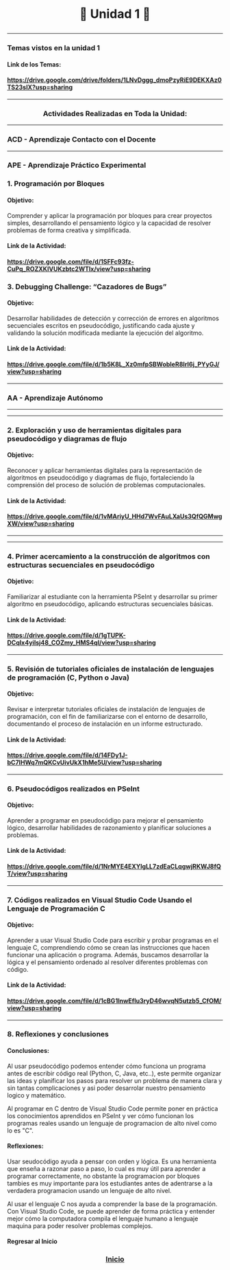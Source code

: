 # <p align="center"><strong>🧩 Unidad 1 🧩</strong></p>

---

###    Temas vistos en la unidad 1
####   Link de los Temas:
####   https://drive.google.com/drive/folders/1LNvDggg_dmoPzyRiE9DEKXAz0TS23sIX?usp=sharing
---
###    <p align="center"><strong>Actividades Realizadas en Toda la Unidad:</strong></p>
---
###    ACD - Aprendizaje Contacto con el Docente

---
###    APE - Aprendizaje Práctico Experimental
###    1.  Programación por Bloques
####   Objetivo:  
Comprender y aplicar la programación por bloques para crear proyectos simples, desarrollando el pensamiento lógico y la capacidad de resolver problemas de forma creativa y simplificada.
####   Link de la Actividad:
####   https://drive.google.com/file/d/1SFFc93fz-CuPq_ROZXKlVUKzbtc2WTlx/view?usp=sharing
###    3. Debugging Challenge: “Cazadores de Bugs”
####   Objetivo: 
Desarrollar habilidades de detección y corrección de errores en algoritmos secuenciales escritos en pseudocódigo, justificando cada ajuste y validando la solución modificada mediante la ejecución del algoritmo. 
####   Link de la Actividad:
####   https://drive.google.com/file/d/1b5K8L_Xz0mfpSBWobleR8IrI6j_PYyGJ/view?usp=sharing
---
###    AA - Aprendizaje Autónomo
---

---
###    2.  Exploración y uso de herramientas digitales para pseudocódigo y diagramas de flujo
####   Objetivo:  
Reconocer y aplicar herramientas digitales para la representación de algoritmos en pseudocódigo y diagramas de flujo, fortaleciendo la comprensión del proceso de solución de problemas computacionales.
####   Link de la Actividad:
####   https://drive.google.com/file/d/1vMAriyU_HHd7WvFAuLXaUs3QfQGMwgXW/view?usp=sharing
---

---
###    4.  Primer acercamiento a la construcción de algoritmos con estructuras secuenciales en pseudocódigo 
####   Objetivo:  
Familiarizar al estudiante con la herramienta PSeInt y desarrollar su primer algoritmo en pseudocódigo, aplicando estructuras secuenciales básicas. 
####   Link de la Actividad: 
####   https://drive.google.com/file/d/1gTUPK-DCqlx4yilsj48_COZmy_HMS4ql/view?usp=sharing
---
###    5.   Revisión de tutoriales oficiales de instalación de lenguajes de programación (C, Python o Java)
####   Objetivo: 
Revisar e interpretar tutoriales oficiales de instalación de lenguajes de programación, con el fin de familiarizarse con el entorno de desarrollo, documentando el proceso de instalación en un informe estructurado.
####   Link de la Actividad: 
####   https://drive.google.com/file/d/14FDy1J-bC7IHWq7mQKCvUivUkX1hMe5U/view?usp=sharing
---
###    6.  Pseudocódigos realizados en PSeInt
####   Objetivo:
Aprender a programar en pseudocódigo para mejorar el pensamiento lógico, desarrollar habilidades de razonamiento y planificar soluciones a problemas.
####   Link de la Actividad:
####   https://drive.google.com/file/d/1NrMYE4EXYlgLL7zdEaCLqgwjRKWJ8fQT/view?usp=sharing
---
###    7.  Códigos realizados en Visual Studio Code Usando el Lenguaje de Programación C
####   Objetivo:
Aprender a usar Visual Studio Code para escribir y probar programas en el lenguaje C, comprendiendo cómo se crean las instrucciones que hacen funcionar una aplicación o programa. Además, buscamos desarrollar la lógica y el pensamiento ordenado al resolver diferentes problemas con código.
####   Link de la Actividad:
####   https://drive.google.com/file/d/1cBG1lnwEflu3ryD46wvqN5utzb5_CfOM/view?usp=sharing
---
###    8. Reflexiones y conclusiones
####   Conclusiones:
Al usar pseudocódigo podemos entender cómo funciona un programa antes de escribir código real (Python, C, Java, etc..), este permite organizar las ideas y planificar los pasos para resolver un problema de manera clara y sin tantas complicaciones y asi poder desarrolar nuestro pensamiento logico y matemático.

Al programar en C dentro de Visual Studio Code permite poner en práctica los conocimientos aprendidos en PSeInt y ver cómo funcionan los programas reales usando un lenguaje de programacion de alto nivel como lo es "C".
####   Reflexiones:
Usar seudocódigo ayuda a pensar con orden y lógica. Es una herramienta que enseña a razonar paso a paso, lo cual es muy útil para aprender a programar correctamente, no obstante la programacion por bloques tambies es muy importante para los estudiantes antes de adentrarse a la verdadera programacion usando un lenguaje de alto nivel.

Al usar el lenguaje C nos ayuda a comprender la base de la programación. Con Visual Studio Code, se puede aprender de forma práctica y entender mejor cómo la computadora compila el lenguaje humano a lenguaje maquina para poder resolver problemas complejos.

#### Regresar al Inicio
###    <p align="center"><strong>[Inicio](index.md)</strong></p>



